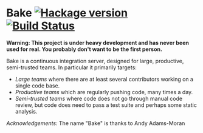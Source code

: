 # Bake [![Hackage version](https://img.shields.io/hackage/v/bake.svg?style=flat)](http://hackage.haskell.org/package/bake) [![Build Status](http://img.shields.io/travis/ndmitchell/bake.svg?style=flat)](https://travis-ci.org/ndmitchell/bake)

**Warning: This project is under heavy development and has never been used for real. You probably don't want to be the first person.**

Bake is a continuous integration server, designed for large, productive, semi-trusted teams. In particular it primarily targets:

* _Large teams_ where there are at least several contributors working on a single code base.
* _Productive teams_ which are regularly pushing code, many times a day.
* _Semi-trusted teams_ where code does not go through manual code review, but code does need to pass a test suite and perhaps some static analysis.

_Acknowledgements:_ The name "Bake" is thanks to Andy Adams-Moran
